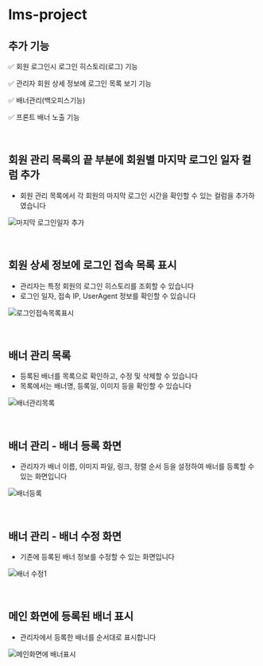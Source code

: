 # lms-project

## 추가 기능

✅ 회원 로그인시 로그인 히스토리(로그) 기능

✅ 관리자 회원 상세 정보에 로그인 목록 보기 기능

✅ 배너관리(백오피스기능)

✅ 프론트 배너 노출 기능


<br>

## 회원 관리 목록의 끝 부분에 회원별 마지막 로그인 일자 컬럼 추가
- 회원 관리 목록에서 각 회원의 마지막 로그인 시간을 확인할 수 있는 컬럼을 추가하였습니다

![마지막 로그인일자 추가](https://github.com/user-attachments/assets/8c7e3e34-c1e4-4bf7-9dc2-a79c779fde5e)




<br>

## 회원 상세 정보에 로그인 접속 목록 표시
- 관리자는 특정 회원의 로그인 히스토리를 조회할 수 있습니다
- 로그인 일자, 접속 IP, UserAgent 정보를 확인할 수 있습니다


![로그인접속목록표시](https://github.com/user-attachments/assets/18433a39-92ac-4ec1-88fa-750cfdd3a238)


<br>

## 배너 관리 목록
- 등록된 배너를 목록으로 확인하고, 수정 및 삭제할 수 있습니다
- 목록에서는 배너명, 등록일, 이미지 등을 확인할 수 있습니다

![배너관리목록](https://github.com/user-attachments/assets/124e7555-d432-45bf-837e-f7ff1d2239ad)



<br>

## 배너 관리 - 배너 등록 화면
- 관리자가 배너 이름, 이미지 파일, 링크, 정렬 순서 등을 설정하여 배너를 등록할 수 있는 화면입니다

![배너등록](https://github.com/user-attachments/assets/eee696eb-546d-42c7-a5c9-41f58ce76b2c)


<br>


## 배너 관리 - 배너 수정 화면
- 기존에 등록된 배너 정보를 수정할 수 있는 화면입니다

![배너 수정1](https://github.com/user-attachments/assets/4a36e033-b39d-408e-a3aa-eb60fcb683dc)

<br>

## 메인 화면에 등록된 배너 표시
- 관리자에서 등록한 배너를 순서대로 표시합니다

![메인화면에 배너표시](https://github.com/user-attachments/assets/59fa958f-751b-405b-98e6-5b223c7fd228)

